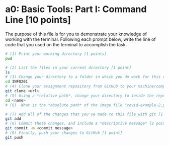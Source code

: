 # a0: Basic Tools: Part I: Command Line [10 points]

The purpose of this file is for you to demonstrate your knowledge of working with the terminal. Following each prompt below, write the line of code that you used on the terminal to accomplish the task.

```bash
# (1) Print your working directory [1 points]
pwd

# (2) List the files in your current directory [1 point]
ls
# (3) Change your directory to a folder in which you do work for this class (if you haven't created such a folder, please do so now — perhaps titled "INFO201") [1 point]
cd INFO201
# (4) Clone your assignment repository from GitHub to your machine/computer [1 point]
git clone <url>
# (5) Using a *relative path*, change your directory to inside the repository you just cloned [1 point]
cd <name>
# (6)  What is the *absolute path* of the image file "covid-example-2.png"? (You can answer the absolute path on your own computer, or the absolute path only within the GitHub repository) [1 points]

# (7) Add all of the changes that you've made to this file with git [1 point]
git add 
# (8) Commit these changes, and include a *descriptive message* [2 points]
git commit -m <commit message>
# (9) Finally, push your changes to GitHub [1 point]
git push
```
